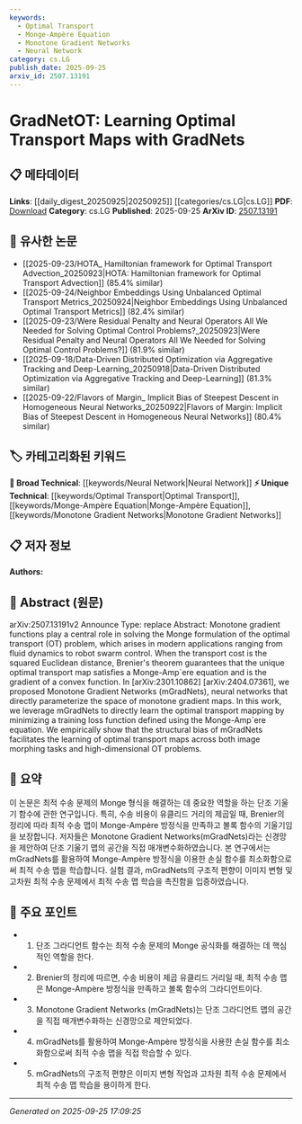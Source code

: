 ```yaml
---
keywords:
  - Optimal Transport
  - Monge-Ampère Equation
  - Monotone Gradient Networks
  - Neural Network
category: cs.LG
publish_date: 2025-09-25
arxiv_id: 2507.13191
---
```


<!-- KEYWORD_LINKING_METADATA:
{
  "processed_timestamp": "2025-09-25T17:09:25.403329",
  "vocabulary_version": "1.0",
  "selected_keywords": [
    "Optimal Transport",
    "Monge-Ampère Equation",
    "Monotone Gradient Networks",
    "Neural Network"
  ],
  "rejected_keywords": [],
  "similarity_scores": {
    "Optimal Transport": 0.85,
    "Monge-Ampère Equation": 0.8,
    "Monotone Gradient Networks": 0.88,
    "Neural Network": 0.7
  },
  "extraction_method": "AI_prompt_based",
  "budget_applied": true,
  "candidates_json": {
    "candidates": [
      {
        "surface": "Optimal Transport",
        "canonical": "Optimal Transport",
        "aliases": [
          "OT"
        ],
        "category": "unique_technical",
        "rationale": "Optimal Transport is central to the paper's focus and connects to various applications in computational mathematics.",
        "novelty_score": 0.65,
        "connectivity_score": 0.7,
        "specificity_score": 0.8,
        "link_intent_score": 0.85
      },
      {
        "surface": "Monge-Ampère equation",
        "canonical": "Monge-Ampère Equation",
        "aliases": [],
        "category": "unique_technical",
        "rationale": "The Monge-Ampère equation is crucial for understanding the mathematical foundation of the proposed method.",
        "novelty_score": 0.7,
        "connectivity_score": 0.6,
        "specificity_score": 0.85,
        "link_intent_score": 0.8
      },
      {
        "surface": "Monotone Gradient Networks",
        "canonical": "Monotone Gradient Networks",
        "aliases": [
          "mGradNets"
        ],
        "category": "unique_technical",
        "rationale": "Monotone Gradient Networks are a novel approach introduced by the authors, central to their method.",
        "novelty_score": 0.75,
        "connectivity_score": 0.65,
        "specificity_score": 0.9,
        "link_intent_score": 0.88
      },
      {
        "surface": "Neural Network",
        "canonical": "Neural Network",
        "aliases": [
          "NN"
        ],
        "category": "broad_technical",
        "rationale": "Neural Networks are a fundamental technology underlying the proposed method, connecting it to a broad field of research.",
        "novelty_score": 0.4,
        "connectivity_score": 0.85,
        "specificity_score": 0.5,
        "link_intent_score": 0.7
      }
    ],
    "ban_list_suggestions": [
      "method",
      "experiment",
      "performance"
    ]
  },
  "decisions": [
    {
      "candidate_surface": "Optimal Transport",
      "resolved_canonical": "Optimal Transport",
      "decision": "linked",
      "scores": {
        "novelty": 0.65,
        "connectivity": 0.7,
        "specificity": 0.8,
        "link_intent": 0.85
      }
    },
    {
      "candidate_surface": "Monge-Ampère equation",
      "resolved_canonical": "Monge-Ampère Equation",
      "decision": "linked",
      "scores": {
        "novelty": 0.7,
        "connectivity": 0.6,
        "specificity": 0.85,
        "link_intent": 0.8
      }
    },
    {
      "candidate_surface": "Monotone Gradient Networks",
      "resolved_canonical": "Monotone Gradient Networks",
      "decision": "linked",
      "scores": {
        "novelty": 0.75,
        "connectivity": 0.65,
        "specificity": 0.9,
        "link_intent": 0.88
      }
    },
    {
      "candidate_surface": "Neural Network",
      "resolved_canonical": "Neural Network",
      "decision": "linked",
      "scores": {
        "novelty": 0.4,
        "connectivity": 0.85,
        "specificity": 0.5,
        "link_intent": 0.7
      }
    }
  ]
}
-->

# GradNetOT: Learning Optimal Transport Maps with GradNets

## 📋 메타데이터

**Links**: [[daily_digest_20250925|20250925]] [[categories/cs.LG|cs.LG]]
**PDF**: [Download](https://arxiv.org/pdf/2507.13191.pdf)
**Category**: cs.LG
**Published**: 2025-09-25
**ArXiv ID**: [2507.13191](https://arxiv.org/abs/2507.13191)

## 🔗 유사한 논문
- [[2025-09-23/HOTA_ Hamiltonian framework for Optimal Transport Advection_20250923|HOTA: Hamiltonian framework for Optimal Transport Advection]] (85.4% similar)
- [[2025-09-24/Neighbor Embeddings Using Unbalanced Optimal Transport Metrics_20250924|Neighbor Embeddings Using Unbalanced Optimal Transport Metrics]] (82.4% similar)
- [[2025-09-23/Were Residual Penalty and Neural Operators All We Needed for Solving Optimal Control Problems?_20250923|Were Residual Penalty and Neural Operators All We Needed for Solving Optimal Control Problems?]] (81.9% similar)
- [[2025-09-18/Data-Driven Distributed Optimization via Aggregative Tracking and Deep-Learning_20250918|Data-Driven Distributed Optimization via Aggregative Tracking and Deep-Learning]] (81.3% similar)
- [[2025-09-22/Flavors of Margin_ Implicit Bias of Steepest Descent in Homogeneous Neural Networks_20250922|Flavors of Margin: Implicit Bias of Steepest Descent in Homogeneous Neural Networks]] (80.4% similar)

## 🏷️ 카테고리화된 키워드
**🧠 Broad Technical**: [[keywords/Neural Network|Neural Network]]
**⚡ Unique Technical**: [[keywords/Optimal Transport|Optimal Transport]], [[keywords/Monge-Ampère Equation|Monge-Ampère Equation]], [[keywords/Monotone Gradient Networks|Monotone Gradient Networks]]

## 📋 저자 정보

**Authors:** 

## 📄 Abstract (원문)

arXiv:2507.13191v2 Announce Type: replace 
Abstract: Monotone gradient functions play a central role in solving the Monge formulation of the optimal transport (OT) problem, which arises in modern applications ranging from fluid dynamics to robot swarm control. When the transport cost is the squared Euclidean distance, Brenier's theorem guarantees that the unique optimal transport map satisfies a Monge-Amp\`ere equation and is the gradient of a convex function. In [arXiv:2301.10862] [arXiv:2404.07361], we proposed Monotone Gradient Networks (mGradNets), neural networks that directly parameterize the space of monotone gradient maps. In this work, we leverage mGradNets to directly learn the optimal transport mapping by minimizing a training loss function defined using the Monge-Amp\`ere equation. We empirically show that the structural bias of mGradNets facilitates the learning of optimal transport maps across both image morphing tasks and high-dimensional OT problems.

## 📝 요약

이 논문은 최적 수송 문제의 Monge 형식을 해결하는 데 중요한 역할을 하는 단조 기울기 함수에 관한 연구입니다. 특히, 수송 비용이 유클리드 거리의 제곱일 때, Brenier의 정리에 따라 최적 수송 맵이 Monge-Ampère 방정식을 만족하고 볼록 함수의 기울기임을 보장합니다. 저자들은 Monotone Gradient Networks(mGradNets)라는 신경망을 제안하여 단조 기울기 맵의 공간을 직접 매개변수화하였습니다. 본 연구에서는 mGradNets를 활용하여 Monge-Ampère 방정식을 이용한 손실 함수를 최소화함으로써 최적 수송 맵을 학습합니다. 실험 결과, mGradNets의 구조적 편향이 이미지 변형 및 고차원 최적 수송 문제에서 최적 수송 맵 학습을 촉진함을 입증하였습니다.

## 🎯 주요 포인트

- 1. 단조 그라디언트 함수는 최적 수송 문제의 Monge 공식화를 해결하는 데 핵심적인 역할을 한다.
- 2. Brenier의 정리에 따르면, 수송 비용이 제곱 유클리드 거리일 때, 최적 수송 맵은 Monge-Ampère 방정식을 만족하고 볼록 함수의 그라디언트이다.
- 3. Monotone Gradient Networks (mGradNets)는 단조 그라디언트 맵의 공간을 직접 매개변수화하는 신경망으로 제안되었다.
- 4. mGradNets를 활용하여 Monge-Ampère 방정식을 사용한 손실 함수를 최소화함으로써 최적 수송 맵을 직접 학습할 수 있다.
- 5. mGradNets의 구조적 편향은 이미지 변형 작업과 고차원 최적 수송 문제에서 최적 수송 맵 학습을 용이하게 한다.


---

*Generated on 2025-09-25 17:09:25*